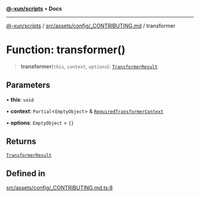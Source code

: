 [**@-xun/scripts**](../../../../../README.md) • **Docs**

***

[@-xun/scripts](../../../../../README.md) / [src/assets/config/\_CONTRIBUTING.md](../README.md) / transformer

# Function: transformer()

> **transformer**(`this`, `context`, `options`): [`TransformerResult`](../../../type-aliases/TransformerResult.md)

## Parameters

• **this**: `void`

• **context**: `Partial`\<`EmptyObject`\> & [`RequiredTransformerContext`](../../../type-aliases/RequiredTransformerContext.md)

• **options**: `EmptyObject` = `{}`

## Returns

[`TransformerResult`](../../../type-aliases/TransformerResult.md)

## Defined in

[src/assets/config/\_CONTRIBUTING.md.ts:8](https://github.com/Xunnamius/xscripts/blob/4fd96d6123f1ac889c89848efd750e2454f43e43/src/assets/config/_CONTRIBUTING.md.ts#L8)
